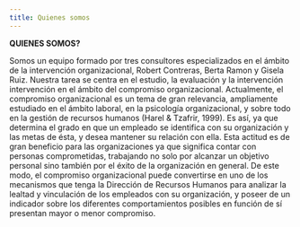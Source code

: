 ```yaml
---
title: Quienes somos
---
```




**QUIENES SOMOS?**

Somos un equipo formado por tres consultores especializados en el ámbito de la intervención organizacional, Robert Contreras, Berta Ramon y Gisela Ruiz. Nuestra tarea se centra en el estudio, la evaluación y la intervención intervención en el ámbito del compromiso organizacional. Actualmente, el compromiso organizacional es un tema de gran relevancia, ampliamente estudiado en el ámbito laboral, en la psicología organizacional, y sobre todo en la gestión de recursos humanos (Harel &amp; Tzafrir, 1999). Es así, ya que determina el grado en que un empleado se identifica con su organización y las metas de ésta, y desea mantener su relación con ella. Esta actitud es de gran beneficio para las organizaciones ya que significa contar con personas comprometidas, trabajando no solo por alcanzar un objetivo personal sino también por el éxito de la organización en general. De este modo, el compromiso organizacional puede convertirse en uno de los mecanismos que tenga la Dirección de Recursos Humanos para analizar la lealtad y vinculación de los empleados con su organización, y poseer de un indicador sobre los diferentes comportamientos  posibles en función de sí presentan mayor o menor compromiso.



